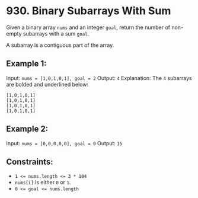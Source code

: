 # 930. Binary Subarrays With Sum

Given a binary array `nums` and an integer `goal`, return the number of non-empty subarrays with a sum `goal`.

A subarray is a contiguous part of the array.

## Example 1:

Input: `nums = [1,0,1,0,1], goal = 2`
Output: `4`
Explanation: The `4` subarrays are bolded and underlined below:

```
[1,0,1,0,1]
[1,0,1,0,1]
[1,0,1,0,1]
[1,0,1,0,1]
```

## Example 2:

Input: `nums = [0,0,0,0,0], goal = 0`
Output: `15`

## Constraints:

- `1 <= nums.length <= 3 * 104`
- `nums[i]` is either `0` or `1`.
- `0 <= goal <= nums.length`

